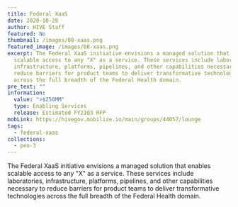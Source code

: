 ```yaml
---
title: Federal XaaS
date: 2020-10-28
author: HIVE Staff
featured: No
thumbnail: /images/08-xaas.png
featured_image: /images/08-xaas.png
excerpt: The Federal XaaS initiative envisions a managed solution that enables
  scalable access to any "X" as a service. These services include laboratories,
  infrastructure, platforms, pipelines, and other capabilities necessary to
  reduce barriers for product teams to deliver transformative technologies
  across the full breadth of the Federal Health domain.
pre_text: ""
information:
  value: ">$250MM"
  type: Enabling Services
  release: Estimated FY21Q3 RFP
mobLink: https://hivegov.mobilize.io/main/groups/44057/lounge
tags:
  - federal-xaas
collections:
  - peo-3
---
```

The Federal XaaS initiative envisions a managed solution that enables scalable access to any "X" as a service. These services include laboratories, infrastructure, platforms, pipelines, and other capabilities necessary to reduce barriers for product teams to deliver transformative technologies across the full breadth of the Federal Health domain.